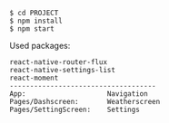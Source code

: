 
    $ cd PROJECT
    $ npm install
    $ npm start

Used packages:
    
    react-native-router-flux
    react-native-settings-list
    react-moment
    ------------------------------------
    App:                    Navigation
    Pages/Dashscreen:       Weatherscreen
    Pages/SettingScreen:    Settings
